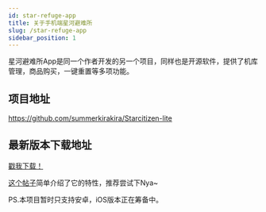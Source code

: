 ```yaml
---
id: star-refuge-app
title: 关于手机端星河避难所
slug: /star-refuge-app
sidebar_position: 1
---
```

星河避难所App是同一个作者开发的另一个项目，同样也是开源软件，提供了机库管理，商品购买，一键重置等多项功能。

## 项目地址
https://github.com/summerkirakira/Starcitizen-lite

## 最新版本下载地址
[戳我下载！](https://image.biaoju.site/starcitizen/app/refuge.2.2.0.apk)

[这个帖子](https://tieba.baidu.com/p/8107660971)简单介绍了它的特性，推荐尝试下Nya~

PS.本项目暂时只支持安卓，iOS版本正在筹备中。
